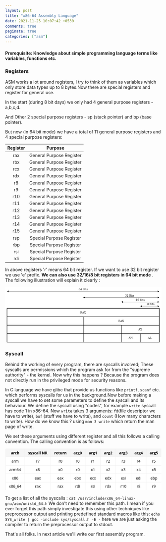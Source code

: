 ```yaml
---
layout: post
title: "x86-64 Assembly Language"
date: 2021-11-25 10:07:42 +0530
comments: true
paginate: true
categories: ["asm"] 
---
```


#### Prerequisite: Knowledge about simple programming language terms like variables, functions etc. 

### Registers 

ASM works a lot around registers, I try to think of them as variables which only store data types up to 8 bytes.Now there are special registers and register for general use.

In the start (during 8 bit days) we only had 4 general purpose registers - a,b,c,d. 

And Other 2 special purpose registers - sp (stack pointer) and bp (base pointer).    

But now (in 64 bit mode) we have a total of 11 general purpose registers and 4 special purpose registers: 

| Register |          Purpose         |
|:--------:|:------------------------:|
|    rax   | General Purpose Register |
|    rbx   | General Purpose Register |
|    rcx   | General Purpose Register |
|    rdx   | General Purpose Register |
|    r8    | General Purpose Register |
|    r9    | General Purpose Register |
|    r10   | General Purpose Register |
|    r11   | General Purpose Register |
|    r12   | General Purpose Register |
|    r13   | General Purpose Register |
|    r14   | General Purpose Register |
|    r15   | General Purpose Register |
|    rsp   | Special Purpose Register |
|    rbp   | Special Purpose Register |
|    rsi   | Special Purpose Register | 
|    rdi   | Special Purpose Register |  

In above registers 'r' means 64 bit register. If we want to use 32 bit register we use 'e' prefix. **We can also use 32/16/8 bit registers in 64 bit mode** . The following illustration will explain it clearly : 

<img src="/images/x86-64/Registers.drawio.png" class="center" >

### Syscall 

Behind the working of every program, there are syscalls involved; These syscalls are permissions which the program ask for from the "supreme authority" - the kernel. Now why this happens ? Because the program does not directly run in the privileged mode for security reasons. 

In C language we have glibc that provide us functions like `printf`, `scanf` etc. which performs syscalls for us in the background.Now before making a syscall we have to set some parameters to define the syscall and its behaviour. We define the syscall using "codes", for example `write` syscall has code 1 in x86-64. Now `write` takes 3 arguments: `fd`(file descriptor we have to write), `buf` (stuff we have to write), and `count` (How many characters to write). How do we know this ? using `man 3 write` which return the man page of write. 

We set these arguments using different register and all this follows a calling convention. The calling convention is as follows: 

<img src="/images/x86-64/Calling_convention.png" class="center" >

To get a list of all the syscalls : `cat /usr/include/x86_64-linux-gnu/asm/unistd_64.h` We don't need to remember this path. I mean if you ever forget this path simply investigate this using other techniques like preprocessor output and printing predefined standard macros like this: `echo SYS_write | gcc -include sys/syscall.h -E -` here we are just asking the compiler to return the preprocessor output to stdout. 

That's all folks. In next article we'll write our first assembly program. 

